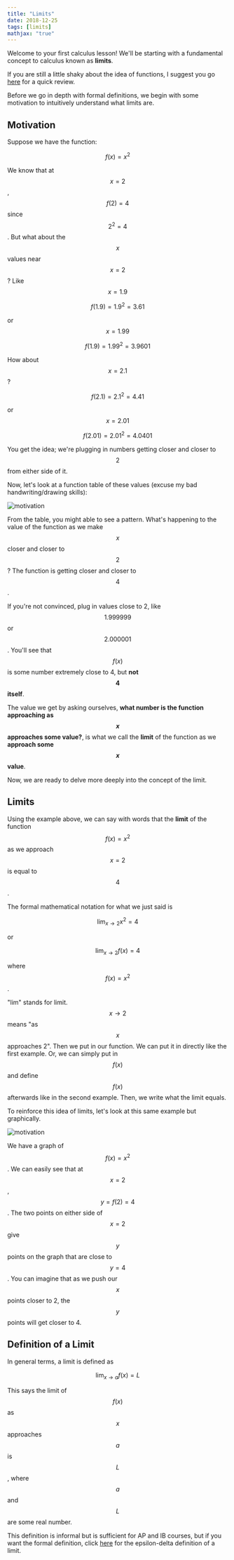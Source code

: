```yaml
---
title: "Limits"
date: 2018-12-25
tags: [limits]
mathjax: "true"
---
```


Welcome to your first calculus lesson! We'll be starting with a fundamental concept to calculus known as **limits**.

If you are still a little shaky about the idea of functions, I suggest you go [here](/function_review/) for a quick review.

Before we go in depth with formal definitions, we begin with some motivation to intuitively understand what limits are.

## Motivation
Suppose we have the function:

$$ f(x) = x^2 $$

We know that at $$x = 2$$, $$f(2) = 4$$ since $$2^2 = 4$$. But what about the $$x$$ values near $$x = 2$$? Like $$x = 1.9$$

$$f(1.9) = 1.9^2 = 3.61$$

or $$x = 1.99$$

$$f(1.9) = 1.99^2 = 3.9601$$

How about $$x = 2.1$$ ?

$$f(2.1) = 2.1^2 = 4.41$$

or $$x = 2.01$$

$$f(2.01) = 2.01^2 = 4.0401$$

You get the idea; we're plugging in numbers getting closer and closer to $$2$$ from either side of it.

Now, let's look at a function table of these values (excuse my bad handwriting/drawing skills):

<img src="{{ site.url }}{{ site.baseurl }}/images/limits_motivation.png" alt="motivation">

From the table, you might able to see a pattern. What's happening to the value of the function as we make $$x$$ closer and closer to $$2$$? The function is getting closer and closer to $$4$$.

If you're not convinced, plug in values close to 2, like $$1.999999$$ or $$2.000001$$. You'll see that $$f(x)$$ is some number extremely close to 4, but **not $$4$$ itself**.

The value we get by asking ourselves, **what number is the function approaching as $$x$$ approaches some value?**, is what we call the **limit** of the function as we **approach some $$x$$ value**.

Now, we are ready to delve more deeply into the concept of the limit.

## Limits

Using the example above, we can say with words that the **limit** of the function $$f(x) = x^2$$ as we approach $$x = 2$$ is equal to $$4$$.

The formal mathematical notation for what we just said is

$$
\lim_{x \to 2} x^2 = 4
$$

or

$$
\lim_{x \to 2} f(x) = 4
$$

where $$f(x) = x^2$$.

"lim" stands for limit. $$x \to 2$$ means "as $$x$$ approaches 2". Then we put in our function. We can put it in directly like the first example. Or, we can simply put in $$f(x)$$ and define $$f(x)$$ afterwards like in the second example. Then, we write what the limit equals.

To reinforce this idea of limits, let's look at this same example but graphically.

<img src="{{ site.url }}{{ site.baseurl }}/images/limit_graph_example.png" alt="motivation">

We have a graph of $$f(x) = x^2$$. We can easily see that at $$x = 2$$, $$y = f(2) = 4$$. The two points on either side of $$x = 2$$ give $$y$$ points on the graph that are close to $$y = 4$$. You can imagine that as we push our $$x$$ points closer to 2, the $$y$$ points will get closer to 4.

## Definition of a Limit

In general terms, a limit is defined as

$$
\lim_{x \to a} f(x) = L
$$

This says the limit of $$f(x)$$ as $$x$$ approaches $$a$$ is $$L$$, where $$a$$ and $$L$$ are some real number.

This definition is informal but is sufficient for AP and IB courses, but if you want the formal definition, click [here]() for the epsilon-delta definition of a limit.
